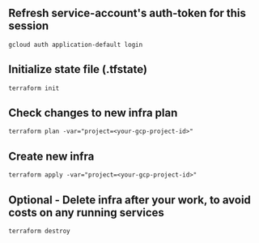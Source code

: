 ## Refresh service-account's auth-token for this session
`gcloud auth application-default login`

## Initialize state file (.tfstate)
`terraform init`

## Check changes to new infra plan
`terraform plan -var="project=<your-gcp-project-id>"`


## Create new infra
`terraform apply -var="project=<your-gcp-project-id>"`

## Optional - Delete infra after your work, to avoid costs on any running services
`terraform destroy`